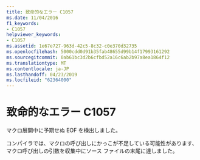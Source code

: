 ```yaml
---
title: 致命的なエラー C1057
ms.date: 11/04/2016
f1_keywords:
- C1057
helpviewer_keywords:
- C1057
ms.assetid: 1e67e727-963d-42c5-8c32-c0e370d32735
ms.openlocfilehash: 5000cdd0d91b35fab48655d99b14f17993161292
ms.sourcegitcommit: 0ab61bc3d2b6cfbd52a16c6ab2b97a8ea1864f12
ms.translationtype: MT
ms.contentlocale: ja-JP
ms.lasthandoff: 04/23/2019
ms.locfileid: "62364000"
---
```

# <a name="fatal-error-c1057"></a>致命的なエラー C1057

マクロ展開中に予期せぬ EOF を検出しました。

コンパイラでは、マクロの呼び出しにかっこが不足している可能性があります、マクロ呼び出しの引数を収集中にソース ファイルの末尾に達しました。